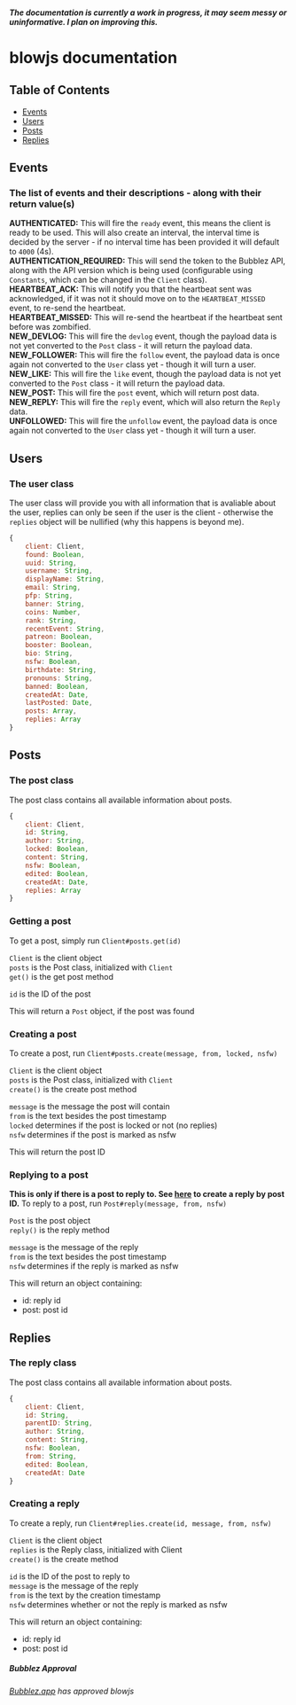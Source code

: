 ##### *The documentation is currently a work in progress, it may seem messy or uninformative. I plan on improving this.*

# blowjs documentation

## Table of Contents
* [Events](#events)
* [Users](#users)
* [Posts](#posts)
* [Replies](#replies)

## Events
### The list of events and their descriptions - along with their return value(s)

**AUTHENTICATED:** This will fire the `ready` event, this means the client is ready to be used. This will also create an interval, the interval time is decided by the server - if no interval time has been provided it will default to `4000` (4s).\
**AUTHENTICATION_REQUIRED:** This will send the token to the Bubblez API, along with the API version which is being used (configurable using `Constants`, which can be changed in the `Client` class).\
**HEARTBEAT_ACK:** This will notify you that the heartbeat sent was acknowledged, if it was not it should move on to the `HEARTBEAT_MISSED` event, to re-send the heartbeat.\
**HEARTBEAT_MISSED:** This will re-send the heartbeat if the heartbeat sent before was zombified.\
**NEW_DEVLOG:** This will fire the `devlog` event, though the payload data is not yet converted to the `Post` class - it will return the payload data.\
**NEW_FOLLOWER:** This will fire the `follow` event, the payload data is once again not converted to the `User` class yet - though it will turn a user.\
**NEW_LIKE:** This will fire the `like` event, though the payload data is not yet converted to the `Post` class - it will return the payload data.\
**NEW_POST:** This will fire the `post` event, which will return post data.\
**NEW_REPLY:** This will fire the `reply` event, which will also return the `Reply` data.\
**UNFOLLOWED:** This will fire the `unfollow` event, the payload data is once again not converted to the `User` class yet - though it will turn a user.

## Users

### The user class
The user class will provide you with all information that is avaliable about the user, replies can only be seen if the user is the client - otherwise the `replies` object will be nullified (why this happens is beyond me).

```js
{
    client: Client,
    found: Boolean,
    uuid: String,
    username: String,
    displayName: String,
    email: String,
    pfp: String,
    banner: String,
    coins: Number,
    rank: String,
    recentEvent: String,
    patreon: Boolean,
    booster: Boolean,
    bio: String,
    nsfw: Boolean,
    birthdate: String,
    pronouns: String,
    banned: Boolean,
    createdAt: Date,
    lastPosted: Date,
    posts: Array,
    replies: Array
}
```

## Posts

### The post class
The post class contains all available information about posts.

```js
{
    client: Client,
    id: String,
    author: String,
    locked: Boolean,
    content: String,
    nsfw: Boolean,
    edited: Boolean,
    createdAt: Date,
    replies: Array
}
```

### Getting a post

To get a post, simply run `Client#posts.get(id)`

`Client` is the client object\
`posts` is the Post class, initialized with `Client`\
`get()` is the get post method

`id` is the ID of the post

This will return a `Post` object, if the post was found

### Creating a post
To create a post, run `Client#posts.create(message, from, locked, nsfw)`

`Client` is the client object\
`posts` is the Post class, initialized with `Client`\
`create()` is the create post method

`message` is the message the post will contain\
`from` is the text besides the post timestamp\
`locked` determines if the post is locked or not (no replies)\
`nsfw` determines if the post is marked as nsfw

This will return the post ID

### Replying to a post
**This is only if there is a post to reply to. See [here](#replies) to create a reply by post ID.** To reply to a post, run `Post#reply(message, from, nsfw)`

`Post` is the post object\
`reply()` is the reply method

`message` is the message of the reply\
`from` is the text besides the post timestamp\
`nsfw` determines if the reply is marked as nsfw

This will return an object containing:
* id: reply id
* post: post id

## Replies

### The reply class
The post class contains all available information about posts.

```js
{
    client: Client,
    id: String,
    parentID: String,
    author: String,
    content: String,
    nsfw: Boolean,
    from: String,
    edited: Boolean,
    createdAt: Date
}
```


### Creating a reply
To create a reply, run `Client#replies.create(id, message, from, nsfw)`

`Client` is the client object\
`replies` is the Reply class, initialized with Client\
`create()` is the create method

`id` is the ID of the post to reply to\
`message` is the message of the reply\
`from` is the text by the creation timestamp\
`nsfw` determines whether or not the reply is marked as nsfw

This will return an object containing:
* id: reply id
* post: post id

##### Bubblez Approval
###### [Bubblez.app](https://bubblez.app/library#blowjs) has approved blowjs